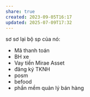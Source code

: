 ```yaml
---
share: true
created: 2023-09-05T16:17
updated: 2025-07-09T17:32
---
```

sơ sơ lại bộ sp của nó:
- Mã thanh toán
- BH xe
- Vay tiền Mirae Asset
- đăng ký TKNH
- posm
- befood
- phần mềm quản lý bán hàng
